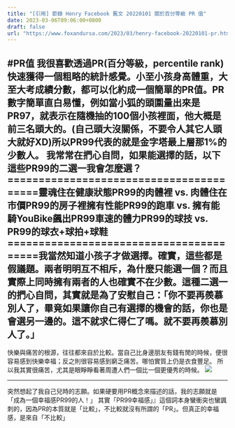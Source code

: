 ```yaml
---
title: "[引用] 節錄 Henry Facebook 舊文 20220101 關於百分等級 PR 值"
date: 2023-03-06T09:06:00+0800
draft: false
url: "https://www.foxandursa.com/2023/03/henry-facebook-20220101-pr.html"
---
```


#PR值
我很喜歡透過PR(百分等級，percentile rank)快速獲得一個粗略的統計感覺。小至小孩身高體重，大至大考成績分數，都可以化約成一個簡單的PR值。PR數字簡單直白易懂，例如當小狐的頭圍量出來是PR97，就表示在隨機抽的100個小孩裡面，他大概是前三名頭大的。(自己頭大沒關係，不要令人其它人頭大就好XD)所以PR99代表的就是金字塔最上層那1%的少數人。
我常常在捫心自問，如果能選擇的話，以下這些PR99的二選一我會怎麼選？========================================靈魂住在健康狀態PR99的肉體裡 vs. 肉體住在市價PR99的房子裡擁有性能PR99的跑車 vs. 擁有能騎YouBike飆出PR99車速的體力PR99的球技 vs. PR99的球衣+球拍+球鞋========================================我當然知道小孩子才做選擇。確實，這些都是假議題。兩者明明互不相斥，為什麼只能選一個？而且實際上同時擁有兩者的人也確實不在少數。這種二選一的捫心自問，其實就是為了安慰自己：「你不要再羨慕別人了，畢竟如果讓你自己有選擇的機會的話，你也是會選另一邊的。這不就求仁得仁了嗎。就不要再羨慕別人了。」
---
快樂與痛苦的根源，往往都來自於比較。當自己比身邊朋友有錢有閒的時候，便很容易感到快樂幸福；反之則很容易感到窮乏痛苦。哪怕實質上仍是衣食豐足。
所以我其實很痛苦，尤其是眼睜睜看著周遭人們一個比一個更優秀的時候。
![]($https://blogger.googleusercontent.com/img/a/AVvXsEhFA4QQizYFjHbGdpWYPvgTf6JdRdiafx2e70r-h2o6ReKVuzsiP6yCKqMoiNlKAOtnrtn_uuUVs88LV73A-aICrvIrPqiXqRr5JZBD-b4cKHKa-wpfXnwGSWdUVWuQHdgv7PSLF1eNMc8joHRN6NvZKImzB-oTLmyXz3Jl3X0ZQNa2a6zZ6EKN4OCc)


---
突然想起了我自己兒時的志願。如果硬要用PR概念來描述的話，我的志願就是「成為一個幸福感PR99的人！」
其實「PR99幸福感」』這個詞本身蠻衝突也蠻諷刺的，因為PR的本質就是「比較」，不比較就沒有所謂的「PR」。但真正的幸福感，是來自「不比較」
